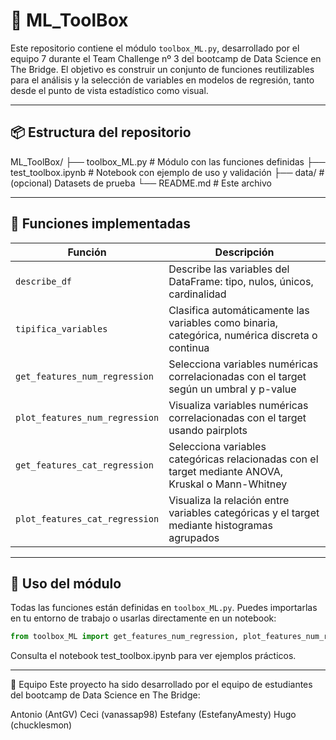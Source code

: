 # 🧰 ML_ToolBox

Este repositorio contiene el módulo `toolbox_ML.py`, desarrollado por el equipo 7 durante el Team Challenge nº 3 del bootcamp de Data Science en The Bridge. El objetivo es construir un conjunto de funciones reutilizables para el análisis y la selección de variables en modelos de regresión, tanto desde el punto de vista estadístico como visual.

---

## 📦 Estructura del repositorio

ML_ToolBox/
├── toolbox_ML.py # Módulo con las funciones definidas
├── test_toolbox.ipynb # Notebook con ejemplo de uso y validación
├── data/ # (opcional) Datasets de prueba
└── README.md # Este archivo

---

## 🚀 Funciones implementadas

| Función                         | Descripción |
|--------------------------------|-------------|
| `describe_df`                  | Describe las variables del DataFrame: tipo, nulos, únicos, cardinalidad |
| `tipifica_variables`           | Clasifica automáticamente las variables como binaria, categórica, numérica discreta o continua |
| `get_features_num_regression`  | Selecciona variables numéricas correlacionadas con el target según un umbral y p-value |
| `plot_features_num_regression` | Visualiza variables numéricas correlacionadas con el target usando pairplots |
| `get_features_cat_regression`  | Selecciona variables categóricas relacionadas con el target mediante ANOVA, Kruskal o Mann-Whitney |
| `plot_features_cat_regression`| Visualiza la relación entre variables categóricas y el target mediante histogramas agrupados |

---

## 🧪 Uso del módulo

Todas las funciones están definidas en `toolbox_ML.py`. Puedes importarlas en tu entorno de trabajo o usarlas directamente en un notebook:

```python
from toolbox_ML import get_features_num_regression, plot_features_num_regression
```

Consulta el notebook test_toolbox.ipynb para ver ejemplos prácticos.

---

👥 Equipo
Este proyecto ha sido desarrollado por el equipo de estudiantes del bootcamp de Data Science en The Bridge:

Antonio (AntGV)
Ceci (vanassap98)
Estefany (EstefanyAmesty)
Hugo (chucklesmon)
